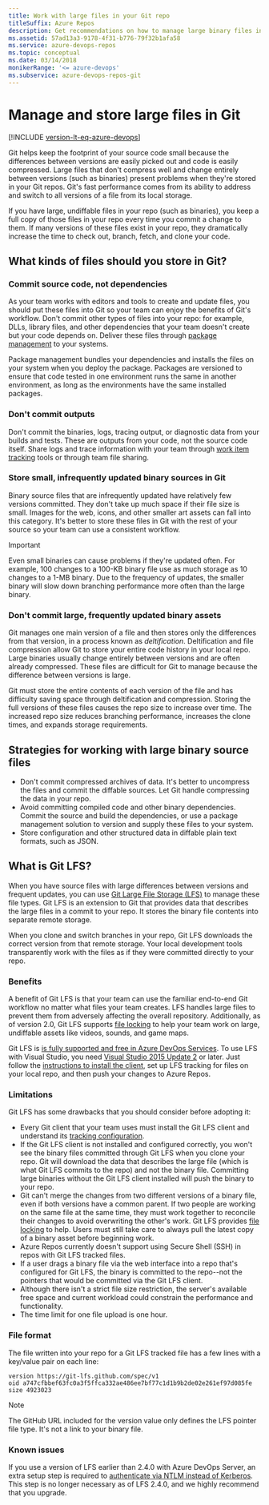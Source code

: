 ```yaml
---
title: Work with large files in your Git repo
titleSuffix: Azure Repos
description: Get recommendations on how to manage large binary files in Git, Visual Studio, and Azure DevOps Server.
ms.assetid: 57ad13a3-9178-4f31-b776-79f32b1afa58
ms.service: azure-devops-repos
ms.topic: conceptual
ms.date: 03/14/2018
monikerRange: '<= azure-devops'
ms.subservice: azure-devops-repos-git
---
```



# Manage and store large files in Git

[!INCLUDE [version-lt-eq-azure-devops](../../includes/version-lt-eq-azure-devops.md)]

Git helps keep the footprint of your source code small because the differences between versions are easily picked out and code is easily compressed.
Large files that don't compress well and change entirely between versions (such as binaries) present problems when they're stored in your Git repos.
Git's fast performance comes from its ability to address and switch to all versions of a file from its local storage.

If you have large, undiffable files in your repo (such as binaries), you keep a full copy of those files in your repo every time you commit a change to them.
If many versions of these files exist in your repo, they dramatically increase the time to check out, branch, fetch, and clone your code.  

## What kinds of files should you store in Git?

### Commit source code, not dependencies

As your team works with editors and tools to create and update files, you should put these files into Git so your team can enjoy the benefits of Git's workflow.
Don't commit other types of files into your repo: for example, DLLs, library files, and other dependencies that your team doesn't create but your code depends on. Deliver these files
through [package management](../../artifacts/start-using-azure-artifacts.md) to your systems.

Package management bundles your dependencies and installs the files on your system when you deploy the package.
Packages are versioned to ensure that code tested in one environment runs the same in another environment, as long as the environments have the same installed packages.

### Don't commit outputs

Don't commit the binaries, logs, tracing output, or diagnostic data from your builds and tests. These are outputs from your code, not the source code itself. Share logs and trace information
with your team through [work item tracking](../../boards/backlogs/add-work-items.md) tools or through team file sharing.

### Store small, infrequently updated binary sources in Git

Binary source files that are infrequently updated have relatively few versions committed. They don't take up much space if their file size is small.
Images for the web, icons, and other smaller art assets can fall into this category. It's better to store these files in Git with the rest of your source so your team can use a
consistent workflow.

> [!IMPORTANT]
> Even small binaries can cause problems if they're updated often. For example, 100 changes to a 100-KB binary file use as much storage as 10 changes to a 1-MB binary. Due to the frequency of updates, the smaller binary will slow down branching performance more often than the large binary.

### Don't commit large, frequently updated binary assets

Git manages one main version of a file and then stores only the differences from that version, in a process known as *deltification*.
Deltification and file compression allow Git to store your entire code history in your local repo.
Large binaries usually change entirely between versions and are often already compressed. These files are difficult for Git to manage because the difference between versions is large.

Git must store the entire contents of each version of the file and has difficulty saving space through deltification and compression.
Storing the full versions of these files causes the repo size to increase over time. The increased repo size reduces branching performance, increases the clone times, and expands storage requirements.

## Strategies for working with large binary source files

- Don't commit compressed archives of data. It's better to uncompress the files and commit the diffable sources. Let Git handle compressing the data in your repo.
- Avoid committing compiled code and other binary dependencies. Commit the source and build the dependencies, or use a package management solution to version and supply these files
to your system.
- Store configuration and other structured data in diffable plain text formats, such as JSON.

## What is Git LFS?

When you have source files with large differences between versions and frequent updates, you can use [Git Large File Storage (LFS)](https://git-lfs.github.com/) to manage these file types.
Git LFS is an extension to Git that provides data that describes the large files in a commit to your repo. It stores the binary file contents into separate remote storage.

When you clone and switch branches in your repo, Git LFS downloads the correct version from that remote storage.
Your local development tools transparently work with the files as if they were committed directly to your repo.

### Benefits

A benefit of Git LFS is that your team can use the familiar end-to-end Git workflow no matter what files your team creates.
LFS handles large files to prevent them from adversely affecting the overall repository.
Additionally, as of version 2.0, Git LFS supports [file locking](https://github.com/git-lfs/git-lfs/wiki/File-Locking) to help your team work on large, undiffable assets like videos, sounds, and game maps.

Git LFS is [is fully supported and free in Azure DevOps Services](https://devblogs.microsoft.com/devops/announcing-git-lfs-on-all-vso-git-repos/).
To use LFS with Visual Studio, you need [Visual Studio 2015 Update 2](/visualstudio/releasenotes/vs2017-relnotes) or later.
Just follow the [instructions to install the client](https://git-lfs.github.com/), set up LFS tracking for files on your local repo, and then push your changes to Azure Repos.

### Limitations

Git LFS has some drawbacks that you should consider before adopting it:

- Every Git client that your team uses must install the Git LFS client and understand its [tracking configuration](https://github.com/github/git-lfs/tree/main/docs).
- If the Git LFS client is not installed and configured correctly, you won't see the binary files committed through Git LFS when you clone your repo.
   Git will download the data that describes the large file (which is what Git LFS commits to the repo) and not the binary file.
   Committing large binaries without the Git LFS client installed will push the binary to your repo.
- Git can't merge the changes from two different versions of a binary file, even if both versions have a common parent.
   If two people are working on the same file at the same time, they must work together to reconcile their changes to avoid overwriting the other's work.
   Git LFS provides [file locking](https://github.com/git-lfs/git-lfs/wiki/File-Locking) to help.
   Users must still take care to always pull the latest copy of a binary asset before beginning work.
- Azure Repos currently doesn't support using Secure Shell (SSH) in repos with Git LFS tracked files.
- If a user drags a binary file via the web interface into a repo that's configured for Git LFS, the binary is committed to the repo--not the pointers that would be committed via the Git LFS client.
- Although there isn't a strict file size restriction, the server's available free space and current workload could constrain the performance and functionality.
- The time limit for one file upload is one hour.

### File format

The file written into your repo for a Git LFS tracked file has a few lines with a key/value pair on each line:

```
version https://git-lfs.github.com/spec/v1
oid a747cfbbef63fc0a3f5ffca332ae486ee7bf77c1d1b9b2de02e261ef97d085fe
size 4923023
```

> [!NOTE]
> The GitHub URL included for the version value only defines the LFS pointer file type. It's not a link to your binary file.

### Known issues

If you use a version of LFS earlier than 2.4.0 with Azure DevOps Server, an extra setup step is required to [authenticate via NTLM instead of Kerberos](lfs-kerberos.md).
This step is no longer necessary as of LFS 2.4.0, and we highly recommend that you upgrade.
